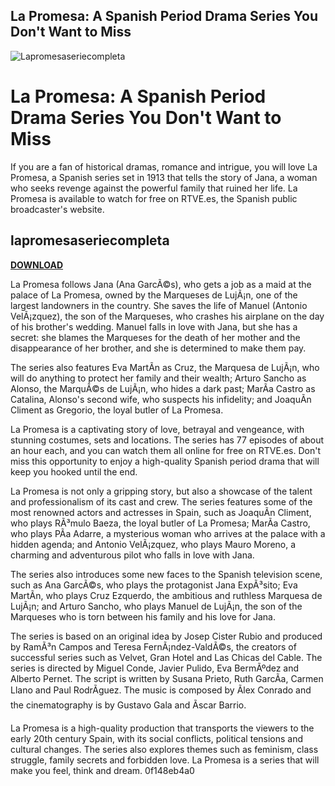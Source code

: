 ## La Promesa: A Spanish Period Drama Series You Don't Want to Miss

 
![Lapromesaseriecompleta](https://m.media-amazon.com/images/I/41EdoLcoXuL.jpg)

 
# La Promesa: A Spanish Period Drama Series You Don't Want to Miss
 
If you are a fan of historical dramas, romance and intrigue, you will love La Promesa, a Spanish series set in 1913 that tells the story of Jana, a woman who seeks revenge against the powerful family that ruined her life. La Promesa is available to watch for free on RTVE.es, the Spanish public broadcaster's website.
 
## lapromesaseriecompleta


[**DOWNLOAD**](https://www.google.com/url?q=https%3A%2F%2Furluso.com%2F2tKC8B&sa=D&sntz=1&usg=AOvVaw3g40i_GCtOqOd4Ajdq1m1f)

 
La Promesa follows Jana (Ana GarcÃ©s), who gets a job as a maid at the palace of La Promesa, owned by the Marqueses de LujÃ¡n, one of the largest landowners in the country. She saves the life of Manuel (Antonio VelÃ¡zquez), the son of the Marqueses, who crashes his airplane on the day of his brother's wedding. Manuel falls in love with Jana, but she has a secret: she blames the Marqueses for the death of her mother and the disappearance of her brother, and she is determined to make them pay.
 
The series also features Eva MartÃ­n as Cruz, the Marquesa de LujÃ¡n, who will do anything to protect her family and their wealth; Arturo Sancho as Alonso, the MarquÃ©s de LujÃ¡n, who hides a dark past; MarÃ­a Castro as Catalina, Alonso's second wife, who suspects his infidelity; and JoaquÃ­n Climent as Gregorio, the loyal butler of La Promesa.
 
La Promesa is a captivating story of love, betrayal and vengeance, with stunning costumes, sets and locations. The series has 77 episodes of about an hour each, and you can watch them all online for free on RTVE.es. Don't miss this opportunity to enjoy a high-quality Spanish period drama that will keep you hooked until the end.
  
La Promesa is not only a gripping story, but also a showcase of the talent and professionalism of its cast and crew. The series features some of the most renowned actors and actresses in Spain, such as JoaquÃ­n Climent, who plays RÃ³mulo Baeza, the loyal butler of La Promesa; MarÃ­a Castro, who plays PÃ­a Adarre, a mysterious woman who arrives at the palace with a hidden agenda; and Antonio VelÃ¡zquez, who plays Mauro Moreno, a charming and adventurous pilot who falls in love with Jana.
 
The series also introduces some new faces to the Spanish television scene, such as Ana GarcÃ©s, who plays the protagonist Jana ExpÃ³sito; Eva MartÃ­n, who plays Cruz Ezquerdo, the ambitious and ruthless Marquesa de LujÃ¡n; and Arturo Sancho, who plays Manuel de LujÃ¡n, the son of the Marqueses who is torn between his family and his love for Jana.
 
The series is based on an original idea by Josep Cister Rubio and produced by RamÃ³n Campos and Teresa FernÃ¡ndez-ValdÃ©s, the creators of successful series such as Velvet, Gran Hotel and Las Chicas del Cable. The series is directed by Miguel Conde, Javier Pulido, Eva BermÃºdez and Alberto Pernet. The script is written by Susana Prieto, Ruth GarcÃ­a, Carmen Llano and Paul RodrÃ­guez. The music is composed by Ãlex Conrado and the cinematography is by Gustavo Gala and Ãscar Barrio.
 
La Promesa is a high-quality production that transports the viewers to the early 20th century Spain, with its social conflicts, political tensions and cultural changes. The series also explores themes such as feminism, class struggle, family secrets and forbidden love. La Promesa is a series that will make you feel, think and dream.
 0f148eb4a0
